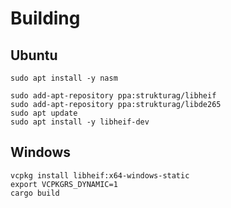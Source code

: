 # Building

## Ubuntu

```
sudo apt install -y nasm

sudo add-apt-repository ppa:strukturag/libheif
sudo add-apt-repository ppa:strukturag/libde265
sudo apt update
sudo apt install -y libheif-dev
```

## Windows

```
vcpkg install libheif:x64-windows-static
export VCPKGRS_DYNAMIC=1
cargo build
```
